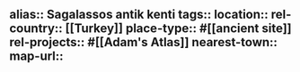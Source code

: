 alias:: Sagalassos antik kenti
tags::
location::
rel-country:: [[Turkey]]
place-type:: #[[ancient site]]
rel-projects:: #[[Adam's Atlas]]
nearest-town::
map-url::
-
